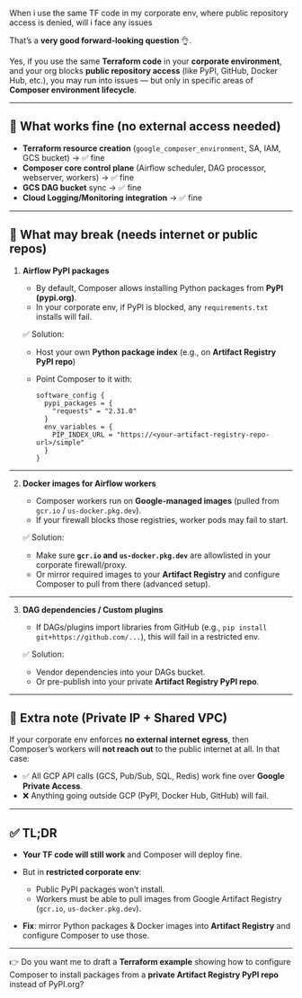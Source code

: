 When i use the same TF code in my corporate env, where public repository access is denied, will i face any issues

That’s a **very good forward-looking question** 👌.

Yes, if you use the same **Terraform code** in your **corporate environment**, and your org blocks **public repository access** (like PyPI, GitHub, Docker Hub, etc.), you may run into issues — but only in specific areas of **Composer environment lifecycle**.

---

## 🔹 What works fine (no external access needed)

* **Terraform resource creation** (`google_composer_environment`, SA, IAM, GCS bucket) → ✅ fine
* **Composer core control plane** (Airflow scheduler, DAG processor, webserver, workers) → ✅ fine
* **GCS DAG bucket** sync → ✅ fine
* **Cloud Logging/Monitoring integration** → ✅ fine

---

## 🔹 What may break (needs internet or public repos)

1. **Airflow PyPI packages**

   * By default, Composer allows installing Python packages from **PyPI (pypi.org)**.
   * In your corporate env, if PyPI is blocked, any `requirements.txt` installs will fail.

   ✅ Solution:

   * Host your own **Python package index** (e.g., on **Artifact Registry PyPI repo**)
   * Point Composer to it with:

     ```hcl
     software_config {
       pypi_packages = {
         "requests" = "2.31.0"
       }
       env_variables = {
         PIP_INDEX_URL = "https://<your-artifact-registry-repo-url>/simple"
       }
     }
     ```

---

2. **Docker images for Airflow workers**

   * Composer workers run on **Google-managed images** (pulled from `gcr.io` / `us-docker.pkg.dev`).
   * If your firewall blocks those registries, worker pods may fail to start.

   ✅ Solution:

   * Make sure **`gcr.io` and `us-docker.pkg.dev`** are allowlisted in your corporate firewall/proxy.
   * Or mirror required images to your **Artifact Registry** and configure Composer to pull from there (advanced setup).

---

3. **DAG dependencies / Custom plugins**

   * If DAGs/plugins import libraries from GitHub (e.g., `pip install git+https://github.com/...`), this will fail in a restricted env.

   ✅ Solution:

   * Vendor dependencies into your DAGs bucket.
   * Or pre-publish into your private **Artifact Registry PyPI repo**.

---

## 🔹 Extra note (Private IP + Shared VPC)

If your corporate env enforces **no external internet egress**, then Composer’s workers will **not reach out** to the public internet at all.
In that case:

* ✅ All GCP API calls (GCS, Pub/Sub, SQL, Redis) work fine over **Google Private Access**.
* ❌ Anything going outside GCP (PyPI, Docker Hub, GitHub) will fail.

---

## ✅ TL;DR

* **Your TF code will still work** and Composer will deploy fine.
* But in **restricted corporate env**:

  * Public PyPI packages won’t install.
  * Workers must be able to pull images from Google Artifact Registry (`gcr.io`, `us-docker.pkg.dev`).
* **Fix**: mirror Python packages & Docker images into **Artifact Registry** and configure Composer to use those.

---

👉 Do you want me to draft a **Terraform example** showing how to configure Composer to install packages from a **private Artifact Registry PyPI repo** instead of PyPI.org?
